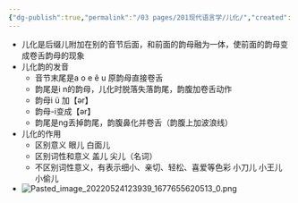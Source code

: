```yaml
---
{"dg-publish":true,"permalink":"/03 pages/201现代语言学/儿化/","created":"2024-11-30T20:47:11.221+08:00","updated":"2025-03-02T15:31:15.879+08:00"}
---
```


- 儿化是后缀儿附加在别的音节后面，和前面的韵母融为一体，使前面的韵母变成卷舌韵母的现象
- 儿化韵的发音
	- 音节末尾是a o e ê u 原韵母直接卷舌
	- 韵尾是i n的韵母，儿化时脱落失落韵尾，韵腹加卷舌动作
	- 韵母i  ü 加【ər】
	- 韵母-i变成【ər】
	- 韵尾是ng丢掉韵尾，韵腹鼻化并卷舌（韵腹上加波浪线）
- 儿化的作用
	- 区别意义 眼儿 白面儿
	- 区别词性和意义 盖儿 尖儿（名词）
	- 不区别词性意义，有表示细小、亲切、轻松、喜爱等色彩 小刀儿 小王儿 小偷儿
- ![Pasted_image_20220524123939_1677655620513_0.png](/img/user/09%20settings/Z%20attachment/Pasted_image_20220524123939_1677655620513_0.png)